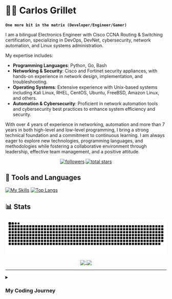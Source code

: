 # 🐱‍👤 Carlos Grillet

**`One more bit in the matrix (Developer/Engineer/Gamer)`**

I am a bilingual Electronics Engineer with Cisco CCNA Routing & Switching certification, specializing in DevOps, DevNet, cybersecurity, network automation, and Linux systems administration. 

My expertise includes:
- **Programming Languages**: Python, Go, Bash
- **Networking & Security**: Cisco and Fortinet security appliances, with hands-on experience in network design, implementation, and troubleshooting.
- **Operating Systems**: Extensive experience with Unix-based systems including Kali Linux, RHEL, CentOS, Ubuntu, FreeBSD, Amazon Linux, and others.
- **Automation & Cybersecurity**: Proficient in network automation tools and cybersecurity best practices to enhance system efficiency and security.

With over 4 years of experience in networking, automation and more than 7 years in both high-level and low-level programming, I bring a strong technical foundation and a commitment to continuous learning. I am always eager to explore new technologies, programming languages, and methodologies while fostering a collaborative environment through leadership, effective team management, and a positive attitude.

<p align="center"> 
   <a href="https://github.com/carlosgrillet?tab=followers">
      <img alt="followers" title="Follow me on Github" src="https://custom-icon-badges.demolab.com/github/followers/carlosgrillet?color=236ad3&labelColor=1155ba&style=for-the-badge&logo=person-add&label=Follow&logoColor=white"/></a>
   <a href="https://github.com/carlosgrillet?tab=repositories&sort=stargazers">
      <img alt="total stars" title="Total stars on GitHub" src="https://custom-icon-badges.demolab.com/github/stars/carlosgrillet?color=55960c&style=for-the-badge&labelColor=488207&logo=star"/></a>
</p>

## 🧰 Tools and Languages

[![My Skills](https://skillicons.dev/icons?i=python,go,bash,md,cmake,regex,git,github,gitlab,nginx,docker,kubernetes,jenkins,githubactions,kafka,ansible,terraform,aws,linux,redhat,neovim,postman,stackoverflow,ai&perline=8)](https://skillicons.dev) [![Top Langs](https://github-readme-stats.vercel.app/api/top-langs/?username=carlosgrillet&layout=compact&theme=github_dark&hide_border=true)](https://github.com/anuraghazra/github-readme-stats)

## 📊 Stats

![Snake ](https://github.com/Platane/snk/blob/output/github-contribution-grid-snake-dark.svg)

<p align="center">
   <a href="https://github.com/anuraghazra/github-readme-stats">
      <img height=400 align="center" src="https://github-readme-stats.vercel.app/api?username=carlosgrillet&show_icons=true&theme=github_dark&hide_border=true&show=reviews,discussions_started,discussions_answered,prs_merged,prs_merged_percentage" />
   </a>
   <a href="https://github.com/anuraghazra/github-readme-stats">
      <img align="center" src="https://github-readme-stats.vercel.app/api/wakatime?username=carlosgrillet&theme=github_dark&hide_border=true" />
   </a>
</p>

---

<details>
 <summary><h3> My Coding Journey</h3></summary>
   
   I began my coding journey at the age of 14. It all started when I noticed that the Windows XP calculator application looked a bit outdated to me. This prompted me to search online for "how to create a calculator in Windows." My search led me to a YouTube video titled "How to Develop a Calculator in Java" using NetBeans 5. After a few days, I completed my own calculator and absolutely loved it. At the time, I didn’t fully understand what I was doing while writing the code, so I decided to teach myself Java.
   
   Once I had learned Java, I developed basic applications, such as scripts to move files from one folder to another. As time passed, I heard about Python, which caught my attention. After watching a four-hour YouTube tutorial titled "Learn Python in 4 Hours," I gained enough knowledge to write basic scripts. That’s when I truly began to immerse myself in coding.
   
   At that point, I was pursuing my degree in Electronics Engineering, where I learned programming languages like C, Visual Basic, and C#. After graduating, I dedicated my time to exploring new languages and technologies, such as Rust, JavaScript, and networking—my current area of focus. Today, I work as a networking engineer specializing in automation and cybersecurity.
 
